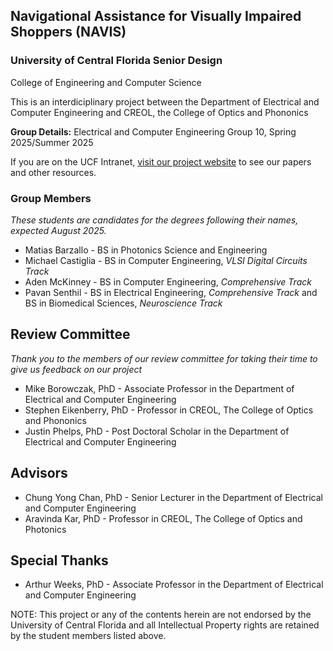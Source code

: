 ## Navigational Assistance for Visually Impaired Shoppers (NAVIS)

### University of Central Florida Senior Design
College of Engineering and Computer Science

This is an interdiciplinary project between the Department of Electrical and Computer Engineering and CREOL, the College of Optics and Phononics

**Group Details:** Electrical and Computer Engineering Group 10, Spring 2025/Summer 2025

If you are on the UCF Intranet, [visit our project website](https://maverick.eecs.ucf.edu/seniordesign/sp2025su2025/g10/) to see our papers and other resources.

### Group Members
*These students are candidates for the degrees following their names, expected August 2025.*

- Matias Barzallo - BS in Photonics Science and Engineering
- Michael Castiglia - BS in Computer Engineering, *VLSI Digital Circuits Track*
- Aden McKinney - BS in Computer Engineering, *Comprehensive Track*
- Pavan Senthil - BS in Electrical Engineering, *Comprehensive Track* and BS in Biomedical Sciences, *Neuroscience Track*

## Review Committee
*Thank you to the members of our review committee for taking their time to give us feedback on our project*

- Mike Borowczak, PhD - Associate Professor in the Department of Electrical and Computer Engineering
- Stephen Eikenberry, PhD - Professor in CREOL, The College of Optics and Phononics
- Justin Phelps, PhD - Post Doctoral Scholar in the Department of Electrical and Computer Engineering

## Advisors

- Chung Yong Chan, PhD - Senior Lecturer in the Department of Electrical and Computer Engineering
- Aravinda Kar, PhD - Professor in CREOL, The College of Optics and Photonics

## Special Thanks

- Arthur Weeks, PhD - Associate Professor in the Department of Electrical and Computer Engineering

NOTE: This project or any of the contents herein are not endorsed by the University of Central Florida and all Intellectual Property rights are retained by the student members listed above.
